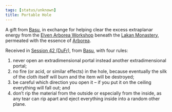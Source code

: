 ```yaml
---
tags: [status/unknown]
title: Portable Hole
---
```


A gift from [Basu](<../../../../people/dunmari/basu.md>), in exchange for helping clear the excess extraplanar energy from the [Elven Arborea Workshop](<../../../../gazetteer/greater-dunmar/dunmari-basin/elven-arborea-workshop.md>) beneath the [Lakan Monastery](<../../../../gazetteer/greater-dunmar/realms/dunmar/central-dunmar/tokra/lakan-monastery.md>), permeated with the essence of [Arborea](<../../../../cosmology/multiverse/spiritual-realms/primal-realms/arborea.md>). 

Received in [Session 42 (DuFr)](<../../session-notes/session-42-dufr.md>), from [Basu](<../../../../people/dunmari/basu.md>), with four rules:
1) never open an extradimensional portal instead another extradimensional portal; 
2) no fire (or acid, or similar effects) in the hole, because eventually the silk of the cloth itself will burn and the item will be destroyed; 
3) be careful which direction you open it – if you put it on the ceiling everything will fall out; and 
4) don’t rip the material from the outside or especially from the inside, as any tear can rip apart and eject everything inside into a random other plane. 